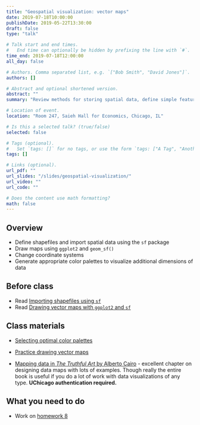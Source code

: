 ```yaml
---
title: "Geospatial visualization: vector maps"
date: 2019-07-18T10:00:00
publishDate: 2019-05-22T13:30:00
draft: false
type: "talk"

# Talk start and end times.
#   End time can optionally be hidden by prefixing the line with `#`.
time_end: 2019-07-18T12:00:00
all_day: false

# Authors. Comma separated list, e.g. `["Bob Smith", "David Jones"]`.
authors: []

# Abstract and optional shortened version.
abstract: ""
summary: "Review methods for storing spatial data, define simple features data frames, and construct vector maps in ggplot2."

# Location of event.
location: "Room 247, Saieh Hall for Economics, Chicago, IL"

# Is this a selected talk? (true/false)
selected: false

# Tags (optional).
#   Set `tags: []` for no tags, or use the form `tags: ["A Tag", "Another Tag"]` for one or more tags.
tags: []

# Links (optional).
url_pdf: ""
url_slides: "/slides/geospatial-visualization/"
url_video: ""
url_code: ""

# Does the content use math formatting?
math: false
---
```




## Overview

* Define shapefiles and import spatial data using the `sf` package
* Draw maps using `ggplot2` and `geom_sf()`
* Change coordinate systems
* Generate appropriate color palettes to visualize additional dimensions of data

## Before class

* Read [Importing shapefiles using `sf`](/notes/simple-features/)
* Read [Drawing vector maps with `ggplot2` and `sf`](/notes/vector-maps/)

## Class materials

* [Selecting optimal color palettes](/notes/optimal-color-palettes/)
* [Practice drawing vector maps](/notes/vector-maps-practice/)

* [Mapping data in *The Truthful Art* by Alberto Cairo](http://proquestcombo.safaribooksonline.com.proxy.uchicago.edu/book/databases-and-reporting-tools/9780133440492/part-iii-functional/ch10_html) - excellent chapter on designing data maps with lots of examples. Though really the entire book is useful if you do a lot of work with data visualizations of any type. **UChicago authentication required.**

## What you need to do

* Work on [homework 8](/homework/geospatial-viz/)
